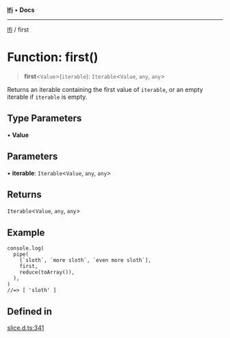 [**lfi**](../readme.md) • **Docs**

---

[lfi](../globals.md) / first

# Function: first()

> **first**\<`Value`\>(`iterable`): `Iterable`\<`Value`, `any`, `any`\>

Returns an iterable containing the first value of `iterable`, or an empty
iterable if `iterable` is empty.

## Type Parameters

• **Value**

## Parameters

• **iterable**: `Iterable`\<`Value`, `any`, `any`\>

## Returns

`Iterable`\<`Value`, `any`, `any`\>

## Example

```
console.log(
  pipe(
    [`sloth`, `more sloth`, `even more sloth`],
    first,
    reduce(toArray()),
  ),
)
//=> [ 'sloth' ]
```

## Defined in

[slice.d.ts:341](https://github.com/TomerAberbach/lfi/blob/85d6360ac7d8f71c70f308d2ace5bc2aa99ab03d/src/operations/slice.d.ts#L341)
